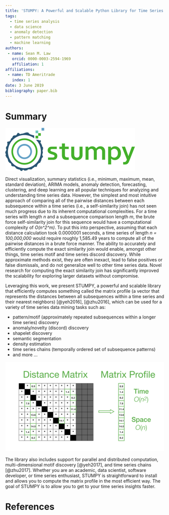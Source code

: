 ```yaml
---
title: 'STUMPY: A Powerful and Scalable Python Library for Time Series Data Mining'
tags:
  - time series analysis
  - data science
  - anomaly detection
  - pattern matching
  - machine learning
authors:
 - name: Sean M. Law
   orcid: 0000-0003-2594-1969
   affiliation: 1
affiliations:
 - name: TD Ameritrade
   index: 1
date: 3 June 2019
bibliography: paper.bib
---
```


# Summary

![STUMPY Logo](stumpy_logo_small.png)

Direct visualization, summary statistics (i.e., minimum, maximum, mean, standard deviation), ARIMA models, anomaly detection, forecasting, clustering, and deep learning are all popular techniques for analyzing and understanding time series data. However, the simplest and most intuitive  approach of comparing all of the pairwise distances between each subsequence within a time series (i.e., a self-similarity join) has not seen much progress due to its inherent computational complexities. For a time series with length *n* and a subsequence comparison length *m*, the brute force self-similarity join for this sequence would have a computational complexity of  *O(n^2^m)*. To put this into perspective, assuming that each distance calculation took 0.0000001 seconds, a time series of length *n = 100,000,000* would require roughly 1,585.49 years to compute all of the pairwise distances in a brute force manner. The ability to accurately and efficiently compute the exact similarity join would enable, amongst other things, time series motif and time series discord discovery. While approximate methods exist, they are often inexact, lead to false positives or false dismissals, and do not generalize well to other time series data. Novel research for computing the exact similarity join has significantly improved the scalability for exploring larger datasets without compromise.

Leveraging this work, we present STUMPY, a powerful and scalable library that efficiently computes something called the matrix profile (a vector that represents the distances between all subsequences within a time series and their nearest neighbors) [@yeh2016], [@zhu2016], which can be used for a variety of time series data mining tasks such as:

* pattern/motif (approximately repeated subsequences within a longer time series) discovery
* anomaly/novelty (discord) discovery
* shapelet discovery
* semantic segmentation
* density estimation
* time series chains (temporally ordered set of subsequence patterns)
* and more ...

![Matrix Profile](matrix_profile.jpeg)

The library also includes support for parallel and distributed computation, multi-dimensional motif discovery [@yeh2017], and time series chains [@zhu2017]. Whether you are an academic, data scientist, software developer, or time series enthusiast, STUMPY is straightforward to install and allows you to compute the matrix profile in the most efficient way. The goal of STUMPY is to allow you to get to your time series insights faster.

# References
  
